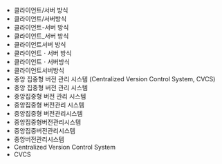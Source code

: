 - 클라이언트/서버 방식  
- 클라이언트/서버방식  
- 클라이언트-서버 방식  
- 클라이언트_서버 방식  
- 클라이언트서버 방식  
- 클라이언트ㆍ서버 방식  
- 클라이언트ㆍ서버방식  
- 클라이언트서버방식  
- 중앙 집중형 버전 관리 시스템 (Centralized Version Control System, CVCS)
- 중앙 집중형 버전 관리 시스템
- 중앙집중형 버전 관리 시스템
- 중앙집중형 버전관리 시스템
- 중앙집중형 버전관리시스템
- 중앙집중형버전관리시스템
- 중앙집중버전관리시스템
- 중앙버전관리시스템
- Centralized Version Control System
- CVCS